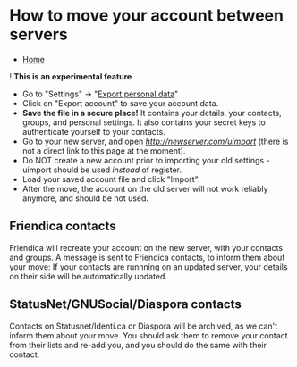 How to move your account between servers
============

* [Home](help)


! **This is an experimental feature**

* Go to "Settings" -> "[Export personal data](uexport)"
* Click on "Export account" to save your account data.
* **Save the file in a secure place!** It contains your details, your contacts, groups, and personal settings. It also contains your secret keys to authenticate yourself to your contacts.
* Go to your new server, and open *http://newserver.com/uimport* (there is not a direct link to this page at the moment).
* Do NOT create a new account prior to importing your old settings - uimport should be used *instead* of register.
* Load your saved account file and click "Import".
* After the move, the account on the old server will not work reliably anymore, and should be not used.


Friendica contacts
---
Friendica will recreate your account on the new server, with your contacts and groups.
A message is sent to Friendica contacts, to inform them about your move:
If your contacts are runnning on an updated server, your details on their side will be automatically updated.

StatusNet/GNUSocial/Diaspora contacts
---
Contacts on Statusnet/Identi.ca or Diaspora will be archived, as we can't inform them about your move.
You should ask them to remove your contact from their lists and re-add you, and you should do the same with their contact.
